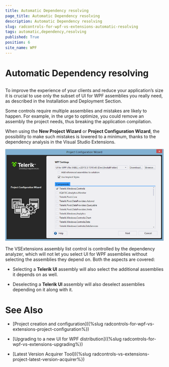 ```yaml
---
title: Automatic Dependency resolving
page_title: Automatic Dependency resolving
description: Automatic Dependency resolving
slug: radcontrols-for-wpf-vs-extensions-automatic-resolving
tags: automatic,dependency,resolving
published: True
position: 6
site_name: WPF
---
```


# Automatic Dependency resolving



## 

To improve the experience of your clients and reduce your application’s size it is crucial to use only the subset of UI for WPF assemblies you really need, as described in the Installation and Deployment Section.

Some controls require multiple assemblies and mistakes are likely to happen. For example, in the urge to optimize, you could remove an assembly the project needs, thus breaking the application compilation. 

When using the __New Project Wizard__ or __Project Configuration Wizard__, the possibility to make such mistakes is lowered to a minimum, thanks to the dependency analysis in the Visual Studio Extensions. 

![Project Configuration Wizard](images/VSExtensions_WPF_ProjectConfigWizard.png)

The VSExtensions assembly list control is controlled by the dependency analyzer, which will not let you select UI for WPF assemblies without selecting the assemblies they depend on. Both the aspects are covered: 

* Selecting a __Telerik UI__ assembly will also select the additional assemblies it depends on as well. 

* Deselecting a __Telerik UI__ assembly will also deselect assemblies depending on it along with it. 

# See Also

 * [Project creation and configuration]({%slug radcontrols-for-wpf-vs-extensions-project-configuration%})

 * [Upgrading to a new UI for WPF distribution]({%slug radcontrols-for-wpf-vs-extensions-upgrading%})

 * [Latest Version Acquirer Tool]({%slug radcontrols-vs-extensions-project-latest-version-acquirer%})
